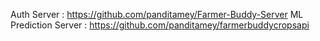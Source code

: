 Auth Server : https://github.com/panditamey/Farmer-Buddy-Server
ML Prediction Server : https://github.com/panditamey/farmerbuddycropsapi
